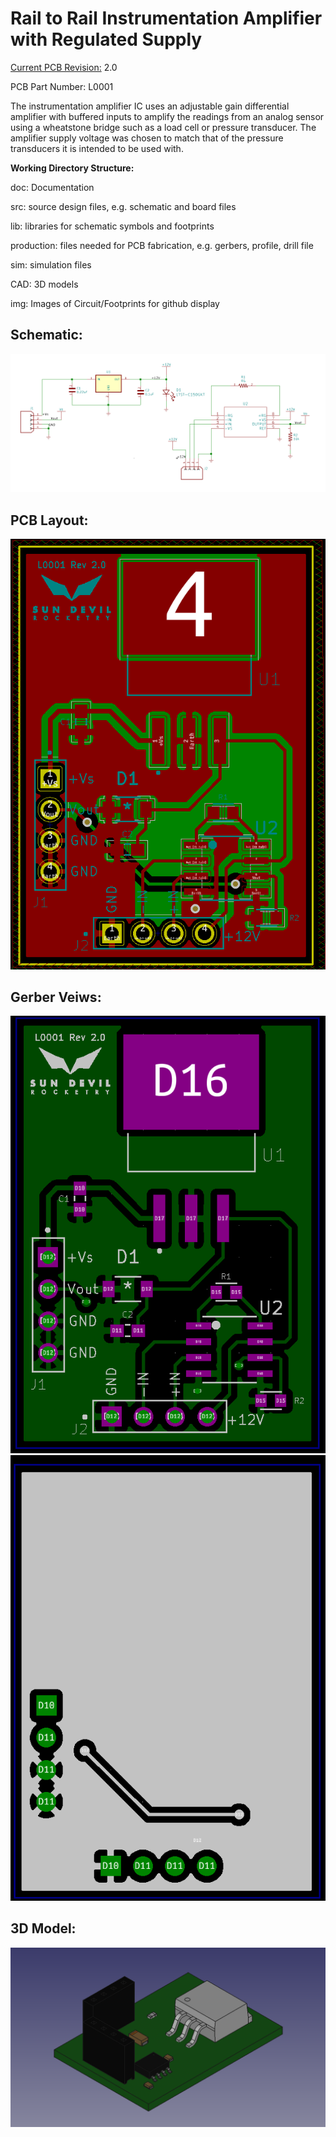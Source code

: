 <h1>Rail to Rail Instrumentation Amplifier with Regulated Supply</h1>

<p><u>Current PCB Revision:</u> 2.0 <p>
<p>PCB Part Number: L0001</p>

<p>The instrumentation amplifier IC uses an adjustable gain differential amplifier with buffered inputs to amplify the readings from an analog sensor using a wheatstone bridge such as a load cell or pressure transducer. The amplifier supply voltage was chosen to match that of the pressure transducers it is intended to be used with.</p>

<b>Working Directory Structure:</b>

<p>
   doc: Documentation
   
   src: source design files, e.g. schematic and board files

   lib: libraries for schematic symbols and footprints

   production: files needed for PCB fabrication, e.g. gerbers, profile, drill file

   sim: simulation files 

   CAD: 3D models
  
   img: Images of Circuit/Footprints for github display 
</p>

<h2>Schematic:</h2>

<img src="img/schematic.png">

<h2>PCB Layout: </h2>
<img src="img/layout.png">

<h2>Gerber Veiws:</h2>
<img src="img/front.png">

<img src="img/bottom.png">

<h2> 3D Model: </h2>

<img src="img/3Dview.png">
